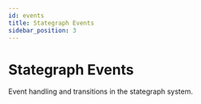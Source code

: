 ```yaml
---
id: events
title: Stategraph Events
sidebar_position: 3
---
```


# Stategraph Events

Event handling and transitions in the stategraph system. 